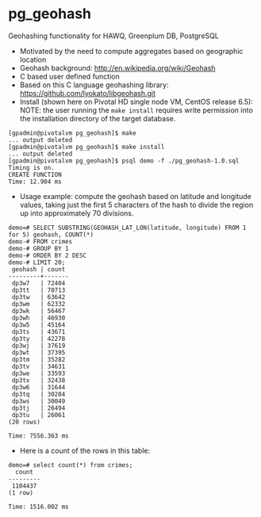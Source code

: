 # pg_geohash
Geohashing functionality for HAWQ, Greenplum DB, PostgreSQL

* Motivated by the need to compute aggregates based on geographic location
* Geohash background: http://en.wikipedia.org/wiki/Geohash
* C based user defined function
* Based on this C language geohashing library: https://github.com/lyokato/libgeohash.git
* Install (shown here on Pivotal HD single node VM, CentOS release 6.5):
NOTE: the user running the `make install` requires write permission into the installation
directory of the target database.

```
[gpadmin@pivotalvm pg_geohash]$ make
... output deleted
[gpadmin@pivotalvm pg_geohash]$ make install
... output deleted
[gpadmin@pivotalvm pg_geohash]$ psql demo -f ./pg_geohash-1.0.sql
Timing is on.
CREATE FUNCTION
Time: 12.904 ms
```

* Usage example: compute the geohash based on latitude and longitude values, taking just
the first 5 characters of the hash to divide the region up into approximately 70 divisions.

```
demo=# SELECT SUBSTRING(GEOHASH_LAT_LON(latitude, longitude) FROM 1 for 5) geohash, COUNT(*)
demo-# FROM crimes
demo-# GROUP BY 1
demo-# ORDER BY 2 DESC
demo-# LIMIT 20;
 geohash | count
---------+-------
 dp3w7   | 72404
 dp3tt   | 70713
 dp3tw   | 63642
 dp3wm   | 62332
 dp3wk   | 56467
 dp3wh   | 46930
 dp3w5   | 45164
 dp3ts   | 43671
 dp3ty   | 42278
 dp3wj   | 37619
 dp3wt   | 37395
 dp3tm   | 35282
 dp3tv   | 34631
 dp3we   | 33593
 dp3tx   | 32438
 dp3w6   | 31644
 dp3tq   | 30284
 dp3ws   | 30049
 dp3tj   | 26494
 dp3tu   | 26061
(20 rows)

Time: 7556.363 ms
```
* Here is a count of the rows in this table:

```
demo=# select count(*) from crimes;
  count
---------
 1104437
(1 row)

Time: 1516.002 ms
```


